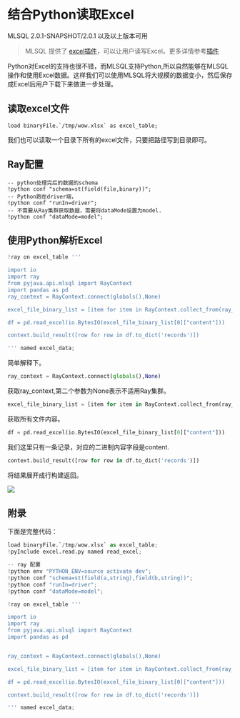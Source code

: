 # 结合Python读取Excel

MLSQL 2.0.1-SNAPSHOT/2.0.1 以及以上版本可用

> MLSQL 提供了 [excel插件](https://github.com/allwefantasy/mlsql-plugins/tree/master/mlsql-excel)，可以让用户读写Excel。更多详情参考[插件](http://docs.mlsql.tech/mlsql-engine/plugin/)


Python对Excel的支持也很不错，而MLSQL支持Python,所以自然能够在MLSQL操作和使用Excel数据。这样我们可以使用MLSQL将大规模的数据变小，然后保存成Excel后用户下载下来做进一步处理。

## 读取excel文件

```shel
load binaryFile.`/tmp/wow.xlsx` as excel_table;
```

我们也可以读取一个目录下所有的excel文件，只要把路径写到目录即可。


## Ray配置

```
-- python处理完后的数据的schema
!python conf "schema=st(field(file,binary))";
-- Python跑在driver端，
!python conf "runIn=driver";
-- 不需要从Ray集群获取数据，需要将dataMode设置为model.
!python conf "dataMode=model";
```

## 使用Python解析Excel

```python
!ray on excel_table '''

import io
import ray
from pyjava.api.mlsql import RayContext
import pandas as pd
ray_context = RayContext.connect(globals(),None)

excel_file_binary_list = [item for item in RayContext.collect_from(ray_context.data_servers())]

df = pd.read_excel(io.BytesIO(excel_file_binary_list[0]["content"]))

context.build_result([row for row in df.to_dict('records')])

''' named excel_data;
```

简单解释下。

```python
ray_context = RayContext.connect(globals(),None)
```

获取ray_context,第二个参数为None表示不适用Ray集群。

```python
excel_file_binary_list = [item for item in RayContext.collect_from(ray_context.data_servers())]
```

获取所有文件内容。

```python
df = pd.read_excel(io.BytesIO(excel_file_binary_list[0]["content"]))
```

我们这里只有一条记录，对应的二进制内容字段是content.

```python
context.build_result([row for row in df.to_dict('records')])
```

将结果展开成行构建返回。

![](http://docs.mlsql.tech/upload_images/490df52e-47f6-4dbf-8c8d-534a1dd679f9.png)


## 附录

下面是完整代码：

```python
load binaryFile.`/tmp/wow.xlsx` as excel_table;
!pyInclude excel.read.py named read_excel;

-- ray 配置
!python env "PYTHON_ENV=source activate dev";
!python conf "schema=st(field(a,string),field(b,string))";
!python conf "runIn=driver";
!python conf "dataMode=model";

!ray on excel_table '''

import io
import ray
from pyjava.api.mlsql import RayContext
import pandas as pd


ray_context = RayContext.connect(globals(),None)

excel_file_binary_list = [item for item in RayContext.collect_from(ray_context.data_servers())]

df = pd.read_excel(io.BytesIO(excel_file_binary_list[0]["content"]))

context.build_result([row for row in df.to_dict('records')])

''' named excel_data;



```





